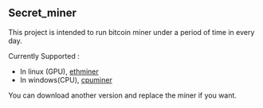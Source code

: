 ## Secret_miner

This project is intended to run bitcoin miner under a period of time in every day.

Currently Supported : 
  - In linux (GPU), [ethminer](https://github.com/ethereum-mining/ethminer/releases)
  - In windows(CPU), [cpuminer](https://sourceforge.net/projects/cpuminer/files/)
  
You can download another version and replace the miner if you want.
